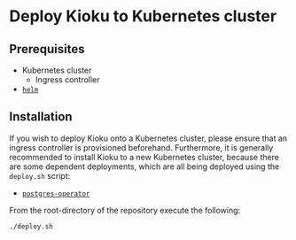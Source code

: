 # Deploy Kioku to Kubernetes cluster

## Prerequisites

- Kubernetes cluster
  - Ingress controller
- [`helm`](https://helm.sh/)

## Installation

If you wish to deploy Kioku onto a Kubernetes cluster, please ensure that an ingress controller is provisioned beforehand.
Furthermore, it is generally recommended to install Kioku to a new Kubernetes cluster, because there are some dependent deployments, which are all being deployed using the `deploy.sh` script:

- [`postgres-operator`](https://github.com/zalando/postgres-operator)

From the root-directory of the repository execute the following:

```bash
./deploy.sh
```
